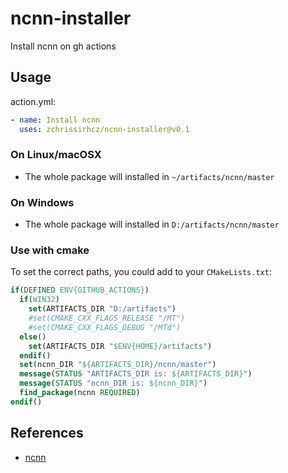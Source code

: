 # ncnn-installer

Install ncnn on gh actions

## Usage
action.yml:
```yml
- name: Install ncnn
  uses: zchrissirhcz/ncnn-installer@v0.1
```

### On Linux/macOSX
* The whole package will installed in `~/artifacts/ncnn/master`

### On Windows
* The whole package will installed in `D:/artifacts/ncnn/master`

### Use with cmake
To set the correct paths, you could add to your `CMakeLists.txt`:
```cmake
if(DEFINED ENV{GITHUB_ACTIONS})
  if(WIN32)
    set(ARTIFACTS_DIR "D:/artifacts")
    #set(CMAKE_CXX_FLAGS_RELEASE "/MT")
    #set(CMAKE_CXX_FLAGS_DEBUG "/MTd")
  else()
    set(ARTIFACTS_DIR "$ENV{HOME}/artifacts")
  endif()
  set(ncnn_DIR "${ARTIFACTS_DIR}/ncnn/master")
  message(STATUS "ARTIFACTS_DIR is: ${ARTIFACTS_DIR}")
  message(STATUS "ncnn_DIR is: ${ncnn_DIR}")
  find_package(ncnn REQUIRED)
endif()
```

## References
- [ncnn](https://github.com/tencent/ncnn)